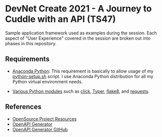 # DevNet Create 2021 - A Journey to Cuddle with an API (TS47)

Sample application framework used as examples during the session. Each
aspect of "User Experience" covered in the session are broken out into
phases in this repository.

## Requirements

- [Anaconda Python](https://www.anaconda.com): This requirement is basically
to allow usage of my [python-setup.sh](./python-setup.sh) script. I use
Anaconda Python distribution for all my Python virtual environment needs.

- [Various Python modules](./requirements.txt) such as
[click](https://click.palletsprojects.com),
[Typer](https://typer.tiangolo.com),
[flake8](https://flake8.pycqa.org/en/latest/), and
[requests](https://docs.python-requests.org/en/master/index.html).

## References

- [OpenSource Project Resources](https://opensource.guide/starting-a-project/)
- [OpenAPI Generator](https://openapi-generator.tech)
- [OpenAPI Generator GitHub](https://github.com/OpenAPITools/openapi-generator)
